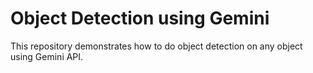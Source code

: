 # Object Detection using Gemini
This repository demonstrates how to do object detection on any object using Gemini API.
